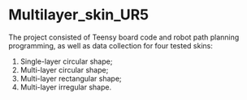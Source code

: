 # Multilayer_skin_UR5

The project consisted of Teensy board code and robot path planning programming, as well as data collection for four tested skins:
 1. Single-layer circular shape;
 2. Multi-layer circular shape;
 3. Multi-layer rectangular shape;
 4. Multi-layer irregular shape.
